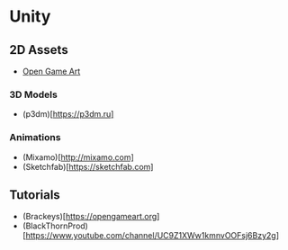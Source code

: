 # Unity

## 2D Assets

* [Open Game Art](https://opengameart.org)

### 3D Models

* (p3dm)[https://p3dm.ru]

### Animations

* (Mixamo)[http://mixamo.com]
* (Sketchfab)[https://sketchfab.com]

## Tutorials
* (Brackeys)[https://opengameart.org]
* (BlackThornProd)[https://www.youtube.com/channel/UC9Z1XWw1kmnvOOFsj6Bzy2g]

